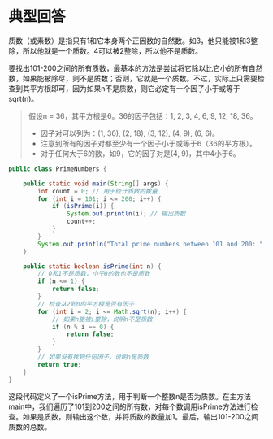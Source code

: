 # 典型回答

质数（或素数）是指只有1和它本身两个正因数的自然数。如3，他只能被1和3整除，所以他就是一个质数。4可以被2整除，所以他不是质数。

要找出101-200之间的所有质数，最基本的方法是尝试将它除以比它小的所有自然数，如果能被除尽，则不是质数；否则，它就是一个质数。不过，实际上只需要检查到其平方根即可，因为如果n不是质数，则它必定有一个因子小于或等于sqrt(n)。

> 假设n = 36，其平方根是6。36的因子包括：1, 2, 3, 4, 6, 9, 12, 18, 36。
> - 因子对可以列为：(1, 36), (2, 18), (3, 12), (4, 9), (6, 6)。
> - 注意到所有的因子对都至少有一个因子小于或等于6（36的平方根）。
> - 对于任何大于6的数，如9，它的因子对是(4, 9)，其中4小于6。


```java
public class PrimeNumbers {

    public static void main(String[] args) {
        int count = 0; // 用于统计质数的数量
        for (int i = 101; i <= 200; i++) {
            if (isPrime(i)) {
                System.out.println(i); // 输出质数
                count++;
            }
        }
        System.out.println("Total prime numbers between 101 and 200: " + count);
    }

    public static boolean isPrime(int n) {
        // 0和1不是质数，小于0的数也不是质数
        if (n <= 1) {
            return false;
        }
        // 检查从2到n的平方根是否有因子
        for (int i = 2; i <= Math.sqrt(n); i++) {
            // 如果n能被i整除，说明n不是质数
            if (n % i == 0) {
                return false;
            }
        }
        // 如果没有找到任何因子，说明n是质数
        return true;
    }
}
```

这段代码定义了一个isPrime方法，用于判断一个整数n是否为质数。在主方法main中，我们遍历了101到200之间的所有数，对每个数调用isPrime方法进行检查。如果是质数，则输出这个数，并将质数的数量加1。最后，输出101-200之间质数的总数。

